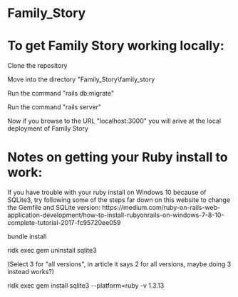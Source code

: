 # Family_Story
<h1>To get Family Story working locally:</h1>
<p>
  Clone the repository
  
  Move into the directory "Family_Story\family_story
  
  Run the command "rails db:migrate"
  
  Run the command "rails server"
  
Now if you browse to the URL "localhost:3000" you will arive at the local deployment of Family Story
</p>
  
<h1>Notes on getting your Ruby install to work:</h1>
<p> 
If you have trouble with your ruby install on Windows 10 because of SQLite3, try following some of the steps far down on this website to change the Gemfile and SQLite version: https://medium.com/ruby-on-rails-web-application-development/how-to-install-rubyonrails-on-windows-7-8-10-complete-tutorial-2017-fc95720ee059


bundle install


ridk exec gem uninstall sqlite3

(Select 3 for "all versions", in article it says 2 for all versions, maybe doing 3 instead works?)


ridk exec gem install sqlite3 --platform=ruby -v 1.3.13
</p>

